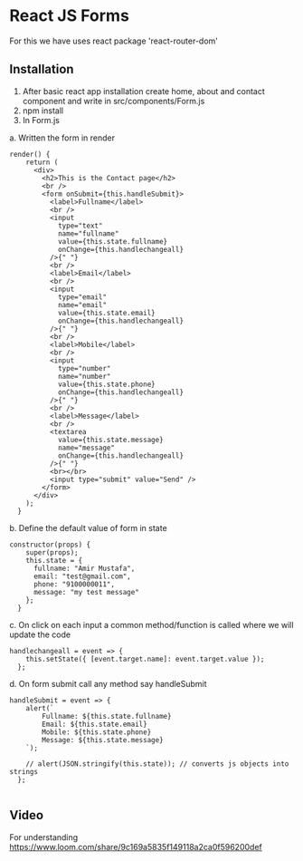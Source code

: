 # React JS Forms

For this we have uses react package 'react-router-dom'

## Installation
1. After basic react app installation create home, about and contact component and write in src/components/Form.js
2. npm install
3. In Form.js

a. Written the form in render
```
render() {
    return (
      <div>
        <h2>This is the Contact page</h2>
        <br />
        <form onSubmit={this.handleSubmit}>
          <label>Fullname</label>
          <br />
          <input
            type="text"
            name="fullname"
            value={this.state.fullname}
            onChange={this.handlechangeall}
          />{" "}
          <br />
          <label>Email</label>
          <br />
          <input
            type="email"
            name="email"
            value={this.state.email}
            onChange={this.handlechangeall}
          />{" "}
          <br />
          <label>Mobile</label>
          <br />
          <input
            type="number"
            name="number"
            value={this.state.phone}
            onChange={this.handlechangeall}
          />{" "}
          <br />
          <label>Message</label>
          <br />
          <textarea
            value={this.state.message}
            name="message"
            onChange={this.handlechangeall}
          />{" "}
          <br></br>
          <input type="submit" value="Send" />
        </form>
      </div>
    );
  }
```

b. Define the default value of form in state

```
constructor(props) {
    super(props);
    this.state = {
      fullname: "Amir Mustafa",
      email: "test@gmail.com",
      phone: "9100000011",
      message: "my test message"
    };
  }

```

c. On click on each input a common method/function is called where we will update the code

```
handlechangeall = event => {
    this.setState({ [event.target.name]: event.target.value });
  };
```

d. On form submit call any method say handleSubmit

```
handleSubmit = event => {
    alert(`
        Fullname: ${this.state.fullname}
        Email: ${this.state.email}
        Mobile: ${this.state.phone}
        Message: ${this.state.message}
    `);

    // alert(JSON.stringify(this.state)); // converts js objects into strings
  };
  
```
## Video

For understanding
https://www.loom.com/share/9c169a5835f149118a2ca0f596200def
